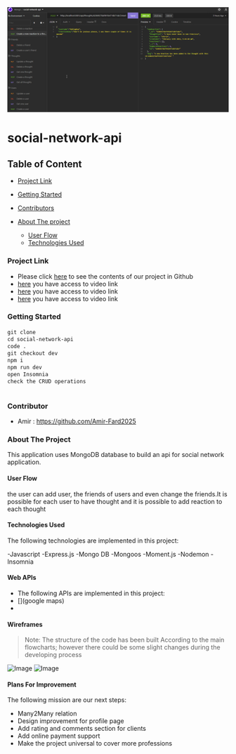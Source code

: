 <div style="text-align:center"><img src="./assets/images/social-network-api.png"/></a></div>

<h1>social-network-api
</h1>

<h2>Table of Content</h2>

- [Project Link](#project-link)
- [Getting Started](#getting-started)
- [Contributors](#contributor)
- [About The project](#about-the-project)

  - [User Flow](#user-flows)
  - [Technologies Used](#technologies-used)

### Project Link

- Please click [here](https://github.com/Amir-Fard2025/social-network-api/tree/dev) to see the contents of our project in Github
- [here](https://watch.screencastify.com/v/SrxB4S2wB8akNKw8S17f) you have access to video link
- [here](https://watch.screencastify.com/v/vgBRsOB3RSSjlUa89Z88) you have access to video link
- [here](https://watch.screencastify.com/v/9YJuq6duKCGruLsyWfbL) you have access to video link

### Getting Started

```
git clone
cd social-network-api
code .
git checkout dev
npm i
npm run dev
open Insomnia
check the CRUD operations


```

### Contributor

- Amir : https://github.com/Amir-Fard2025

### About The Project

<p>This application uses MongoDB database to build an api for social network application.
</p>

#### User Flow

<p>the user can add user, the friends of users and even change the friends.It is possible for each user to have thought and it is possible to add reaction to each thought</p>

#### Technologies Used

<p>The following technologies are implemented in this project:</p>

-Javascript
-Express.js
-Mongo DB
-Mongoos
-Moment.js
-Nodemon
-Insomnia

#### Web APIs

- The following APIs are implemented in this project:
- [](google maps)
- []()

#### Wireframes

> Note:
> The structure of the code has been built According to the main flowcharts; however there could be some slight changes during the developing process

![Image](./public/image/wireframe01.png)
![Image](./public/image/wireframe02.png)

#### Plans For Improvement

<p>The following mission are our next steps: </p>

- Many2Many relation
- Design improvement for profile page
- Add rating and comments section for clients
- Add online payment support
- Make the project universal to cover more professions
